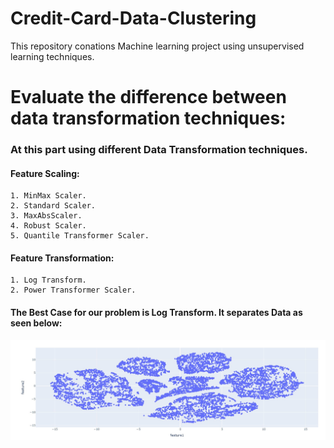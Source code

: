 # Credit-Card-Data-Clustering
This repository conations Machine learning project using unsupervised learning techniques.

# Evaluate the difference between data transformation techniques:
### At this part using different Data Transformation techniques.
  #### Feature Scaling:
    1. MinMax Scaler. 
    2. Standard Scaler. 
    3. MaxAbsScaler. 
    4. Robust Scaler.
    5. Quantile Transformer Scaler. 
  #### Feature Transformation:
    1. Log Transform. 
    2. Power Transformer Scaler.
#### The Best Case for our problem is Log Transform. It separates Data as seen below:
  <p align="center">
  <img src="https://raw.githubusercontent.com/FatmaAlZhraaMarzouk/Credit-Card-Data-Clustering/main/Imgs/Logdata.jpg"/>
</p>
